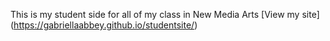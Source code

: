 This is my student side for all of my class in New Media Arts
[View my site] (https://gabriellaabbey.github.io/studentsite/)